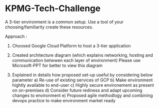 # KPMG-Tech-Challenge

A 3-tier environment is a common setup. Use a tool of your choosing/familiarity create these resources.

Approach : 

1) Choosed Google Cloud Platform to host a 3-tier application

2) Created architecture diagram (which explains networking, hosting and communication betwwen each layer of environment)
   Please use Microsoft-PPT for better to view this diagram

3) Explained in details how proposed set-up useful by considering below parameter
    a) Re-use of existing services of GCP
	b) Make environment hightly available to end-user
	c) Highly secure environement as present on on-premises
	d) Consider future rediness and adapt upcoming changes to environment
	e) Proposed agile methodlogy and combining devops practice to make environment market ready
